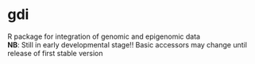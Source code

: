 gdi
===

R package for integration of genomic and epigenomic data   
**NB**: Still in early developmental stage!!  Basic accessors may change until release of first stable version
